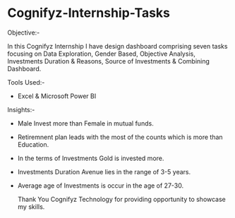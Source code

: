 # Cognifyz-Internship-Tasks

Objective:- 

In this Cognifyz Internship I have design dashboard comprising seven tasks focusing on Data Exploration, Gender Based, Objective Analysis, Investments Duration & Reasons, Source of Investments & Combining Dashboard.

Tools Used:- 

- Excel & Microsoft Power BI

Insights:-
- Male Invest more than Female in mutual funds.
- Retiremnent plan leads with the most of the counts which is more than Education.
- In the terms of Investments Gold is invested more.
- Investments Duration Avenue lies in the range of 3-5 years.
- Average age of Investments is occur in the age of 27-30.

  Thank You Cognifyz Technology for providing opportunity to showcase my skills.
